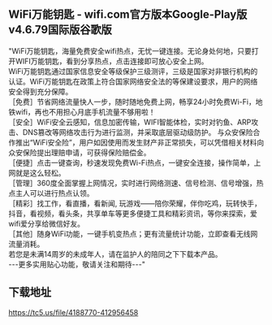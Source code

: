 ## WiFi万能钥匙 - wifi.com官方版本Google-Play版v4.6.79国际版谷歌版
"WiFi万能钥匙，海量免费安全wifi热点，无忧一键连接。无论身处何地，只要打开WIFI万能钥匙，看到分享热点，点击连接即可放心安全上网。 <br>WiFi万能钥匙通过国家信息安全等级保护三级测评，三级是国家对非银行机构的认证。WiFi万能钥匙在政策上符合国家网络安全法的等保建设要求，用户的网络安全得到充分保障。 <br>［免费］节省网络流量快人一步，随时随地免费上网，畅享24小时免费Wi-Fi，地铁wifi，再也不用担心月底手机流量不够用啦！ <br>［安全］WiFi安全云感知，信息加密传输，WIFI智能体检，实时对钓鱼、ARP攻击、DNS篡改等网络攻击行为进行监测，并采取底层驱动级防护。 与众安保险合作推出“WiFi安全险”，用户如因使用而发生财产非正常损失，可以凭借相关材料向众安保险提出理赔申请，可获得保险赔偿金。 <br>［便捷］点击一键查询，秒速发现免费Wi-Fi热点，一键安全连接，操作简单，上网就是这么轻松。 <br>［管理］360度全面掌握上网情况，实时进行网络测速、信号检测、信号增强，热点主人可以进行热点认领。 <br>［精彩］找工作，看直播，看新闻, 玩游戏——陪你荣耀，伴你吃鸡，玩转快手，抖音，看视频，看头条，共享单车等更多便捷工具和精彩资讯，等你来探索，爱wifi爱分享给微信好友。 <br>［其他］随身WiFi功能，一键手机变热点；更有流量统计功能，立即查看无线网流量消耗。 <br>若您是未满14周岁的未成年人，请在监护人的陪同之下下载本产品。 <br>---更多实用贴心功能，敬请关注和期待---"
## 下载地址
https://tc5.us/file/4188770-412956458
